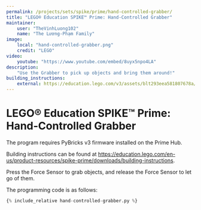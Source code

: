 ```yaml
---
permalink: /projects/sets/spike/prime/hand-controlled-grabber/
title: "LEGO® Education SPIKE™ Prime: Hand-Controlled Grabber"
maintainer:
    user: "TheVinhLuong102"
    name: "The Lương-Phạm Family"
image:
    local: "hand-controlled-grabber.png"
    credit: "LEGO"
video:
    youtube: "https://www.youtube.com/embed/8uyx5npo4LA"
description:
    "Use the Grabber to pick up objects and bring them around!"
building_instructions:
    external: https://education.lego.com/v3/assets/blt293eea581807678a/blt56a81c75560c9a81/5f8802cbf71916144453a493/supercleaup-bi-pdf-book1of3.pdf
---
```



# LEGO® Education SPIKE™ Prime: Hand-Controlled Grabber

The program requires PyBricks v3 firmware installed on the Prime Hub.

Building instructions can be found at https://education.lego.com/en-us/product-resources/spike-prime/downloads/building-instructions.

Press the Force Sensor to grab objects, and release the Force Sensor to let go of them.

The programming code is as follows:

```python
{% include_relative hand-controlled-grabber.py %}
```
